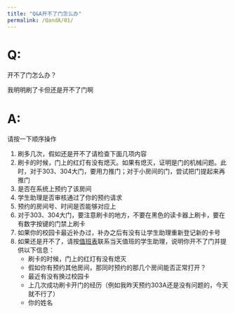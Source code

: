 ```yaml
---
title: "Q&A开不了门怎么办"
permalink: /QandA/01/
---
```


# Q:

开不了门怎么办？

我明明刷了卡但还是开不了门啊

# A:

请按一下顺序操作

1. 刷多几次，假如还是开不了请检查下面几项内容
2. 刷卡的时候，门上的红灯有没有熄灭。如果有熄灭，证明是门的机械问题。此时，对于303、304大门，要用力推门；对于小房间的门，尝试把门提起来再推门
3. 是否在系统上预约了该房间
4. 学生助理是否审核通过了你的预约请求
5. 预约的房间号、时间是否能够对应上
6. 对于303、304大门，要注意刷卡的地方，不要在黑色的读卡器上刷卡，要在有数字按键的门禁上刷卡
7. 如果你的校园卡最近补办过，补办之后有没有让学生助理重新登记新的卡号
8. 如果还是开不了，请按[值班表](https://neutrino3316.github.io/balyspusys/docs/rota/)联系当天值班的学生助理，说明你开不了门并提供以下信息：
   - 刷卡的时候，门上的红灯有没有熄灭
   - 假如你有预约其他房间，那同时预约的那几个房间能否正常打开？
   - 最近有没有换过校园卡
   - 上几次成功刷卡开门的经历（例如我昨天预约303A还是没有问题的，今天就不行了）
   - 你的姓名

